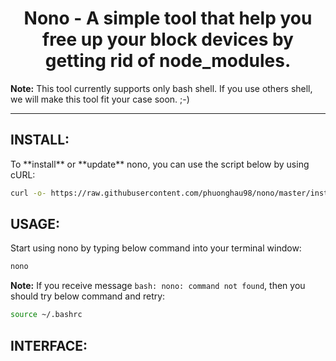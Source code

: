 <h1 align='center'> 
  Nono - A simple tool that help you free up your block devices by getting rid of node_modules.
</h1>

**Note:**  This tool currently supports only bash shell. If you use others shell, we will make this tool fit your case soon. ;-)

<hr>
<h2>INSTALL:</h2>
To **install** or **update** nono, you can use the script below by using cURL:

```sh
curl -o- https://raw.githubusercontent.com/phuonghau98/nono/master/install.sh | bash
```
<h2>USAGE:</h2>
Start using nono by typing below command into your terminal window:

```sh
nono
```

**Note:**
If you receive message
`
bash: nono: command not found
`, then you should try below command and retry:

```sh
source ~/.bashrc
```

<h2>INTERFACE:</h2>
